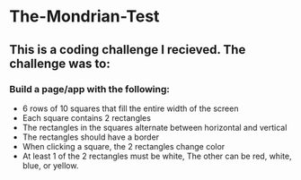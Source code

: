 # The-Mondrian-Test
## This is a coding challenge I recieved. The challenge was to: 
### Build a page/app with the following:
* 6 rows of 10 squares that fill the entire width of the screen
* Each square contains 2 rectangles
* The rectangles in the squares alternate between horizontal and vertical
* The rectangles should have a border
* When clicking a square, the 2 rectangles change color
*  At least 1 of the 2 rectangles must be white, The other can be red, white, blue, or yellow.
